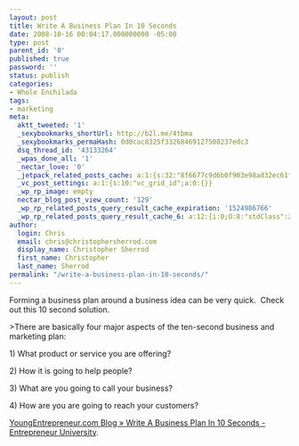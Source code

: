 ```yaml
---
layout: post
title: Write A Business Plan In 10 Seconds
date: 2008-10-16 00:04:17.000000000 -05:00
type: post
parent_id: '0'
published: true
password: ''
status: publish
categories:
- Whole Enchilada
tags:
- marketing
meta:
  aktt_tweeted: '1'
  _sexybookmarks_shortUrl: http://b2l.me/4tbma
  _sexybookmarks_permaHash: 0d0cac8325f33268469127508237edc3
  dsq_thread_id: '43133264'
  _wpas_done_all: '1'
  _nectar_love: '0'
  _jetpack_related_posts_cache: a:1:{s:32:"8f6677c9d6b0f903e98ad32ec61f8deb";a:2:{s:7:"expires";i:1502367678;s:7:"payload";a:3:{i:0;a:1:{s:2:"id";i:809;}i:1;a:1:{s:2:"id";i:267;}i:2;a:1:{s:2:"id";i:3835;}}}}
  _vc_post_settings: a:1:{s:10:"vc_grid_id";a:0:{}}
  _wp_rp_image: empty
  nectar_blog_post_view_count: '129'
  _wp_rp_related_posts_query_result_cache_expiration: '1524986766'
  _wp_rp_related_posts_query_result_cache_6: a:12:{i:0;O:8:"stdClass":2:{s:7:"post_id";s:4:"1203";s:5:"score";s:18:"104.30491936876001";}i:1;O:8:"stdClass":2:{s:7:"post_id";s:4:"1170";s:5:"score";s:17:"55.79213331207144";}i:2;O:8:"stdClass":2:{s:7:"post_id";s:3:"267";s:5:"score";s:18:"53.805468840942154";}i:3;O:8:"stdClass":2:{s:7:"post_id";s:4:"1157";s:5:"score";s:17:"44.11329514357445";}i:4;O:8:"stdClass":2:{s:7:"post_id";s:4:"4935";s:5:"score";s:17:"43.72498311472606";}i:5;O:8:"stdClass":2:{s:7:"post_id";s:4:"1133";s:5:"score";s:16:"41.9355286772043";}i:6;O:8:"stdClass":2:{s:7:"post_id";s:4:"1923";s:5:"score";s:18:"41.480134258359435";}i:7;O:8:"stdClass":2:{s:7:"post_id";s:4:"1267";s:5:"score";s:16:"41.1388832243426";}i:8;O:8:"stdClass":2:{s:7:"post_id";s:4:"2105";s:5:"score";s:17:"37.69686293593248";}i:9;O:8:"stdClass":2:{s:7:"post_id";s:3:"311";s:5:"score";s:17:"36.98074488134158";}i:10;O:8:"stdClass":2:{s:7:"post_id";s:3:"968";s:5:"score";s:17:"36.45878451902786";}i:11;O:8:"stdClass":2:{s:7:"post_id";s:4:"1300";s:5:"score";s:18:"36.437724303605464";}}
author:
  login: Chris
  email: chris@christophersherrod.com
  display_name: Christopher Sherrod
  first_name: Christopher
  last_name: Sherrod
permalink: "/write-a-business-plan-in-10-seconds/"
---
```

<p>Forming a business plan around a business idea can be very quick.  Check out this 10 second solution.</p>
>There are basically four major aspects of the ten-second business and marketing plan:</p>
<p>1) What product or service you are offering?</p>
<p>2) How it is going to help people?</p>
<p>3) What are you going to call your business?</p>
<p>4) How are you are going to reach your customers?</p></blockquote>
<p><a href="http://www.youngentrepreneur.com/blog/2008/02/18/write-a-business-plan-in-10-seconds-entrepreneur-university/" rel="nofollow">YoungEntrepreneur.com Blog » Write A Business Plan In 10 Seconds - Entrepreneur University</a>.</p>
